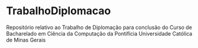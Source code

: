 # TrabalhoDiplomacao
Repositório relativo ao Trabalho de Diplomação para conclusão do Curso de Bacharelado em Ciência da Computação da Pontifícia Universidade Católica de Minas Gerais
